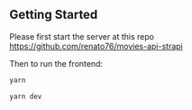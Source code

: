 ## Getting Started

Please first start the server at this repo https://github.com/renato76/movies-api-strapi

Then to run the frontend:


```bash
yarn

yarn dev

```

